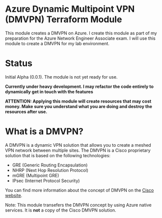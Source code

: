 # Azure Dynamic Multipoint VPN (DMVPN) Terraform Module

This module creates a DMVPN on Azure. I create this module as part of my preparation for the Azure Network Engineer Associate exam. I will use this module to create a DMVPN for my lab environment.

# Status
Initial Alpha (0.0.1). The module is not yet ready for use.

**Currently under heavy development. I may refactor the code entirely to dynamically get in touch with the features**

**ATTENTION: Applying this module will create resources that may cost money. Make sure you understand what you are doing and destroy the resources after use.**

# What is a DMVPN?

A DMVPN is a dynamic VPN solution that allows you to create a meshed VPN network between multiple sites. The DMVPN is a Cisco proprietary solution that is based on the following technologies:

- GRE (Generic Routing Encapsulation)
- NHRP (Next Hop Resolution Protocol)
- mGRE (Multipoint GRE)
- IPsec (Internet Protocol Security)

You can find more information about the concept of DMVPN on the [Cisco website](https://www.cisco.com/c/en/us/products/security/dynamic-multipoint-vpn-dmvpn/index.html).

Note: This module transefers the DMVPN concept by using Azure native services. It is **not** a copy of the Cisco DMVPN solution.


